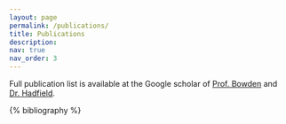 ```yaml
---
layout: page
permalink: /publications/
title: Publications
description: 
nav: true
nav_order: 3
---
```


<!-- _pages/publications.md -->
<div class="publications">
Full publication list is available at the Google scholar of <a href="https://scholar.google.co.uk/citations?user=mvvgDvcAAAAJ&hl=en">Prof. Bowden</a> and <a href="https://scholar.google.com/citations?user=KuQs_N0AAAAJ&hl=en&authuser=1">Dr. Hadfield</a>.


{% bibliography %}

</div>
